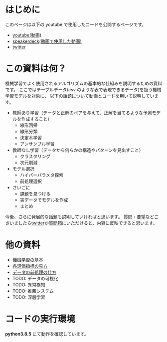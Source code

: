 # はじめに

このページは以下の youtube で使用したコードを公開するページです。

- [youtube(動画)](http://www.youtube.com/channel/UCFy3VBvZBeE9bN0F2sxF8rg?sub_confirmation=1)
- [speakerdeck(動画で使用した動画)](https://speakerdeck.com/k_study)
- [twitter](https://twitter.com/ks_study_ml)

# この資料は何？

機械学習でよく使用されるアルゴリズムの基本的な仕組みを説明するための資料です。
ここではテーブルデータ(csv のような表で表現できるデータ)を扱う機械学習モデルを対象に、
以下の話題について動画とコードを用いて説明しています。

- 教師あり学習（データと正解のペアを与えて、正解を当てるような予測モデルを作成すること）
  - 線形回帰
  - 線形分類
  - 決定木学習
  - アンサンブル学習
- 教師なし学習（データから何らかの構造やパターンを見出すこと）
  - クラスタリング
  - 次元削減
- モデル選択
  - ハイパーパラメタ探索
  - 前処理選択
- さいごに
  - 課題を見つける
  - 実データでモデルを作成
  - まとめ

今後、さらに発展的な話題も説明していければと思います。
質問・要望などございましたら[twitter](https://twitter.com/ks_study_ml)か[質問箱](https://marshmallow-qa.com/ks_study_ml)にいただけると、内容に反映できると思います。

# 他の資料

- [機械学習の基本](https://k-datamining.github.io/dm-book/intro.html)
- [各評価指標の見方](https://k-datamining.github.io/dm-book-metrics/intro.html)
- [データの前処理の仕方](https://k-datamining.github.io/dm-book-prep/intro.html)
- TODO: データの可視化
- TODO: 異常検知
- TODO: 推薦システム
- TODO: 深層学習

# コードの実行環境

**python3.8.5** にて動作を確認しています。
